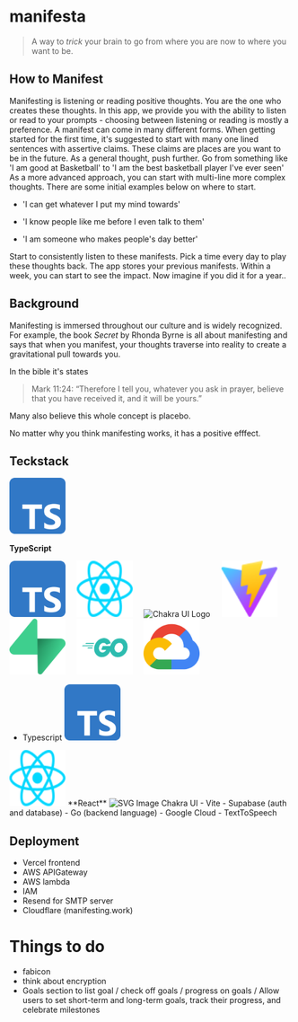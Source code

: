 # manifesta

> A way to *trick* your brain to go from where you are now to where you want to be.

## How to Manifest


Manifesting is listening or reading positive thoughts. You are the one who creates these thoughts. In this app, we provide you with the ability to listen or read to your prompts - choosing between listening or reading is mostly a preference. A manifest can come in many different forms. When getting started for the first time, it's suggested to start with many one lined sentences with assertive claims. These claims are places are you want to be in the future. As a general thought, push further. Go from something like 'I am good at Basketball' to 'I am the best basketball player I've ever seen' As a more advanced approach, you can start with multi-line more complex thoughts. There are some initial examples below on where to start.


- 'I can get whatever I put my mind towards'


- 'I know people like me before I even talk to them'


- 'I am someone who makes people's day better'


Start to consistently listen to these manifests. Pick a time every day to play these thoughts back. The app stores your previous manifests. Within a week, you can start to see the impact. Now imagine if you did it for a year..


## Background

Manifesting is immersed throughout our culture and is widely recognized. For example, the book *Secret* by Rhonda Byrne is all about manifesting and says that when you manifest, your thoughts traverse into reality to create a gravitational pull towards you.

In the bible it's states
> Mark 11:24: “Therefore I tell you, whatever you ask in prayer, believe that you have received it, and it will be yours.”

Many also believe this whole concept is placebo.


No matter why you think manifesting works, it has a positive efffect.



## Teckstack
<p align="center">
  <div>
    <img src="/src/assets/typescript.svg" alt="TypeScript Logo" width="100" height="100">
    <p><strong>TypeScript</strong></p>
  </div>
  <img src="/src/assets/typescript.svg" alt="TypeScript Logo" width="100" height="100">&nbsp;&nbsp;&nbsp;&nbsp;
  <img src="/src/assets/react.svg" alt="React Logo" width="100" height="100">&nbsp;&nbsp;&nbsp;&nbsp;
  <img src="/src/assets/chakuraui.svg" alt="Chakra UI Logo" width="100" height="100">&nbsp;&nbsp;&nbsp;&nbsp;
  <img src="/src/assets/vite.svg" alt="Vite Logo" width="100" height="100">&nbsp;&nbsp;&nbsp;&nbsp;
  <img src="/src/assets/supabase.svg" alt="Supabase Logo" width="100" height="100">&nbsp;&nbsp;&nbsp;&nbsp;
  <img src="/src/assets/go.svg" alt="Go Logo" width="100" height="100">&nbsp;&nbsp;&nbsp;&nbsp;
  <img src="/src/assets/googlecloud.svg" alt="Google Cloud Logo" width="100" height="100">
</p>

- Typescript <img src="/src/assets/typescript.svg" alt="SVG Image" width="100" height="100">
<img src="/src/assets/react.svg" alt="SVG Image" width="100" height="100">
**React**
<img src="/src/assets/chakuraui.svg" alt="SVG Image" width="100" height="100">   
Chakra UI
- Vite
- Supabase (auth and database)
- Go (backend language)
- Google Cloud - TextToSpeech

## Deployment
- Vercel  frontend
- AWS APIGateway
- AWS lambda 
- IAM
- Resend for SMTP server
- Cloudflare (manifesting.work)


# Things to do
- fabicon
- think about encryption
- Goals section to list goal / check off goals / progress on goals / Allow users to set short-term and long-term goals, track their progress, and celebrate milestones


